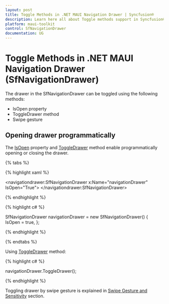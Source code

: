 ```yaml
---
layout: post
title: Toggle Methods in .NET MAUI Navigation Drawer | Syncfusion®
description: Learn here all about Toggle methods support in Syncfusion® .NET MAUI Navigation Drawer (SfNavigationDrawer) control and more.
platform: maui-toolkit
control: SfNavigationDrawer
documentation: UG
---
```


# Toggle Methods in .NET MAUI Navigation Drawer (SfNavigationDrawer)

The drawer in the SfNavigationDrawer can be toggled using the following methods:

* IsOpen property
* ToggleDrawer method
* Swipe gesture

## Opening drawer programmatically

The [IsOpen](https://help.syncfusion.com/cr/maui-toolkit/Syncfusion.Maui.Toolkit.NavigationDrawer.SfNavigationDrawer.html#Syncfusion_Maui_Toolkit_NavigationDrawer_SfNavigationDrawer_IsOpen) property and [ToggleDrawer](https://help.syncfusion.com/cr/maui-toolkit/Syncfusion.Maui.Toolkit.NavigationDrawer.SfNavigationDrawer.html#Syncfusion_Maui_Toolkit_NavigationDrawer_SfNavigationDrawer_ToggleDrawer) method enable programmatically opening or closing the drawer.

{% tabs %}

{% highlight xaml %}

<navigationdrawer:SfNavigationDrawer x:Name="navigationDrawer" IsOpen="True">
</navigationdrawer:SfNavigationDrawer>

{% endhighlight %}	
	
{% highlight c# %} 

SfNavigationDrawer navigationDrawer = new SfNavigationDrawer()
{
    IsOpen = true,
};

{% endhighlight %}

{% endtabs %}

Using [ToggleDrawer](https://help.syncfusion.com/cr/maui-toolkit/Syncfusion.Maui.Toolkit.NavigationDrawer.SfNavigationDrawer.html#Syncfusion_Maui_Toolkit_NavigationDrawer_SfNavigationDrawer_ToggleDrawer) method:

{% highlight c# %} 

navigationDrawer.ToggleDrawer();

{% endhighlight %}

Toggling drawer by swipe gesture is explained in [Swipe Gesture and Sensitivity](https://help.syncfusion.com/maui/navigationdrawer/swipe-gesture) section.